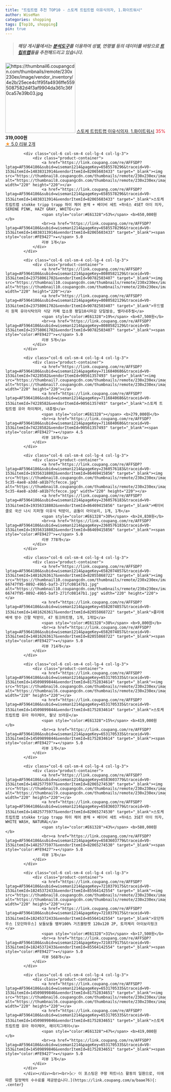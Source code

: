 ```yaml
---
title: "트립트랩 추천 TOP10 - 스토케 트립트랩 이유식의자, 1.화이트워시"
author: WiseMan
categories: shopping
tags: [Top10, shopping]
pin: true
---
```


> ##### 해당 게시물에서는 [**분석도구**](https://itemscout.io/)를 이용하여 **성별**, **연령별** 등의 데이터를 바탕으로 [**트립트랩**](https://link.coupang.com/a/baae76)들을 추천해드리고 있습니다.
<div class="container"><div class="row">
            <div class="col-6 col-sm-4 col-lg-4 col-lg-3">
                <div class="product-container">
                    <a href="https://link.coupang.com/re/AFFSDP?lptag=AF5964186&subid=wiseman1214&pageKey=6528880431&traceid=V0-153&itemId=14492479829&vendorItemId=81735593620" target="_blank"><img src="https://thumbnail6.coupangcdn.com/thumbnails/remote/230x230ex/image/vendor_inventory/4e2b/25ece4c1f95fa4936ffe5595087582d4f3af9904da361c36f0ca57e39b03.jpg" alt="https://thumbnail6.coupangcdn.com/thumbnails/remote/230x230ex/image/vendor_inventory/4e2b/25ece4c1f95fa4936ffe5595087582d4f3af9904da361c36f0ca57e39b03.jpg" width="220" height="220"></a>
                    <a href="https://link.coupang.com/re/AFFSDP?lptag=AF5964186&subid=wiseman1214&pageKey=6528880431&traceid=V0-153&itemId=14492479829&vendorItemId=81735593620" target="_blank">스토케 트립트랩 이유식의자, 1.화이트워시</a>
                    <span style="color:#E61328">35%</span> <b>319,000원</b>
                    <br><a href="https://link.coupang.com/re/AFFSDP?lptag=AF5964186&subid=wiseman1214&pageKey=6528880431&traceid=V0-153&itemId=14492479829&vendorItemId=81735593620" target="_blank"><span style="color:#FE9427">★</span> 5.0
                    리뷰 2개</a>
                </div>
            </div>
            
            <div class="col-6 col-sm-4 col-lg-4 col-lg-3">
                <div class="product-container">
                    <a href="https://link.coupang.com/re/AFFSDP?lptag=AF5964186&subid=wiseman1214&pageKey=6585578296&traceid=V0-153&itemId=14838313914&vendorItemId=82065603433" target="_blank"><img src="https://thumbnail8.coupangcdn.com/thumbnails/remote/230x230ex/image/vendor_inventory/55b1/a9b4d63442f0b2121f7e4630290d081d446cb0591bb4aff1015a9d720baf.jpg" alt="https://thumbnail8.coupangcdn.com/thumbnails/remote/230x230ex/image/vendor_inventory/55b1/a9b4d63442f0b2121f7e4630290d081d446cb0591bb4aff1015a9d720baf.jpg" width="220" height="220"></a>
                    <a href="https://link.coupang.com/re/AFFSDP?lptag=AF5964186&subid=wiseman1214&pageKey=6585578296&traceid=V0-153&itemId=14838313914&vendorItemId=82065603433" target="_blank">스토케 트립트랩 stokke tripp trapp 하이 체어 본체 + 베이비 세트 +하네스 4SET 아이 의자, SERENE PINK, HAZY GRAY, WHITE</a>
                    <span style="color:#E61328">53%</span> <b>650,000원</b>
                    <br><a href="https://link.coupang.com/re/AFFSDP?lptag=AF5964186&subid=wiseman1214&pageKey=6585578296&traceid=V0-153&itemId=14838313914&vendorItemId=82065603433" target="_blank"><span style="color:#FE9427">★</span> 5.0
                    리뷰 1개</a>
                </div>
            </div>
            
            <div class="col-6 col-sm-4 col-lg-4 col-lg-3">
                <div class="product-container">
                    <a href="https://link.coupang.com/re/AFFSDP?lptag=AF5964186&subid=wiseman1214&pageKey=8080582129&traceid=V0-153&itemId=23758061702&vendorItemId=90782503407" target="_blank"><img src="https://thumbnail10.coupangcdn.com/thumbnails/remote/230x230ex/image/vendor_inventory/bc01/b51d2b5301d094acc41f2d40bc95efa1e717e3bd715bf50bd8ea4c572d3d.jpg" alt="https://thumbnail10.coupangcdn.com/thumbnails/remote/230x230ex/image/vendor_inventory/bc01/b51d2b5301d094acc41f2d40bc95efa1e717e3bd715bf50bd8ea4c572d3d.jpg" width="220" height="220"></a>
                    <a href="https://link.coupang.com/re/AFFSDP?lptag=AF5964186&subid=wiseman1214&pageKey=8080582129&traceid=V0-153&itemId=23758061702&vendorItemId=90782503407" target="_blank">우드밸리 원목 유아식탁의자 식당 카페 업소용 평일10시마감 당일발송, 밸리내추럴</a>
                    <span style="color:#E61328">19%</span> <b>67,500원</b>
                    <br><a href="https://link.coupang.com/re/AFFSDP?lptag=AF5964186&subid=wiseman1214&pageKey=8080582129&traceid=V0-153&itemId=23758061702&vendorItemId=90782503407" target="_blank"><span style="color:#FE9427">★</span> 5.0
                    리뷰 5개</a>
                </div>
            </div>
            
            <div class="col-6 col-sm-4 col-lg-4 col-lg-3">
                <div class="product-container">
                    <a href="https://link.coupang.com/re/AFFSDP?lptag=AF5964186&subid=wiseman1214&pageKey=7116840686&traceid=V0-153&itemId=74228582&vendorItemId=90561357493" target="_blank"><img src="https://thumbnail7.coupangcdn.com/thumbnails/remote/230x230ex/image/vendor_inventory/9382/ae447b4fad32fd77e811d9d909c793997b88d0eae1600e56ed1725f86f80.jpg" alt="https://thumbnail7.coupangcdn.com/thumbnails/remote/230x230ex/image/vendor_inventory/9382/ae447b4fad32fd77e811d9d909c793997b88d0eae1600e56ed1725f86f80.jpg" width="220" height="220"></a>
                    <a href="https://link.coupang.com/re/AFFSDP?lptag=AF5964186&subid=wiseman1214&pageKey=7116840686&traceid=V0-153&itemId=74228582&vendorItemId=90561357493" target="_blank">스토케 트립트랩 유아 하이체어, 내츄럴</a>
                    <span style="color:#E61328"></span> <b>279,000원</b>
                    <br><a href="https://link.coupang.com/re/AFFSDP?lptag=AF5964186&subid=wiseman1214&pageKey=7116840686&traceid=V0-153&itemId=74228582&vendorItemId=90561357493" target="_blank"><span style="color:#FE9427">★</span> 4.5
                    리뷰 18개</a>
                </div>
            </div>
            
            <div class="col-6 col-sm-4 col-lg-4 col-lg-3">
                <div class="product-container">
                    <a href="https://link.coupang.com/re/AFFSDP?lptag=AF5964186&subid=wiseman1214&pageKey=2360576183&traceid=V0-153&itemId=19356318802&vendorItemId=86469415856" target="_blank"><img src="https://thumbnail8.coupangcdn.com/thumbnails/remote/230x230ex/image/retail/images/2023/07/04/14/2/fc324cbf-5c35-4ae8-a3dd-a81b7fcfecce.jpg" alt="https://thumbnail8.coupangcdn.com/thumbnails/remote/230x230ex/image/retail/images/2023/07/04/14/2/fc324cbf-5c35-4ae8-a3dd-a81b7fcfecce.jpg" width="220" height="220"></a>
                    <a href="https://link.coupang.com/re/AFFSDP?lptag=AF5964186&subid=wiseman1214&pageKey=2360576183&traceid=V0-153&itemId=19356318802&vendorItemId=86469415856" target="_blank">베이비클로 국산 나시 지퍼형 이유식 턱받이, 곰돌이 아이보리, 1개, 1개</a>
                    <span style="color:#E61328">30%</span> <b>24,830원</b>
                    <br><a href="https://link.coupang.com/re/AFFSDP?lptag=AF5964186&subid=wiseman1214&pageKey=2360576183&traceid=V0-153&itemId=19356318802&vendorItemId=86469415856" target="_blank"><span style="color:#FE9427">★</span> 5.0
                    리뷰 778개</a>
                </div>
            </div>
            
            <div class="col-6 col-sm-4 col-lg-4 col-lg-3">
                <div class="product-container">
                    <a href="https://link.coupang.com/re/AFFSDP?lptag=AF5964186&subid=wiseman1214&pageKey=6582074857&traceid=V0-153&itemId=14816263617&vendorItemId=82055868722" target="_blank"><img src="https://thumbnail10.coupangcdn.com/thumbnails/remote/230x230ex/image/retail/images/2478501808268784-66747f95-0892-49b5-baf3-271fc08147b1.jpg" alt="https://thumbnail10.coupangcdn.com/thumbnails/remote/230x230ex/image/retail/images/2478501808268784-66747f95-0892-49b5-baf3-271fc08147b1.jpg" width="220" height="220"></a>
                    <a href="https://link.coupang.com/re/AFFSDP?lptag=AF5964186&subid=wiseman1214&pageKey=6582074857&traceid=V0-153&itemId=14816263617&vendorItemId=82055868722" target="_blank">플리에 배색 방수 긴팔 턱받이, 47 핑크하트땡, 1개, 1개입</a>
                    <span style="color:#E61328">38%</span> <b>9,800원</b>
                    <br><a href="https://link.coupang.com/re/AFFSDP?lptag=AF5964186&subid=wiseman1214&pageKey=6582074857&traceid=V0-153&itemId=14816263617&vendorItemId=82055868722" target="_blank"><span style="color:#FE9427">★</span> 5.0
                    리뷰 714개</a>
                </div>
            </div>
            
            <div class="col-6 col-sm-4 col-lg-4 col-lg-3">
                <div class="product-container">
                    <a href="https://link.coupang.com/re/AFFSDP?lptag=AF5964186&subid=wiseman1214&pageKey=6531705335&traceid=V0-153&itemId=14509899844&vendorItemId=81752834614" target="_blank"><img src="https://thumbnail6.coupangcdn.com/thumbnails/remote/230x230ex/image/vendor_inventory/af59/5a623f45f1adfbceec5b45e3a5b10c2c46d67df3bc9dfe11326cdaf8b177.jpg" alt="https://thumbnail6.coupangcdn.com/thumbnails/remote/230x230ex/image/vendor_inventory/af59/5a623f45f1adfbceec5b45e3a5b10c2c46d67df3bc9dfe11326cdaf8b177.jpg" width="220" height="220"></a>
                    <a href="https://link.coupang.com/re/AFFSDP?lptag=AF5964186&subid=wiseman1214&pageKey=6531705335&traceid=V0-153&itemId=14509899844&vendorItemId=81752834614" target="_blank">스토케 트립트랩 유아 하이체어, 월넛 브라운</a>
                    <span style="color:#E61328">15%</span> <b>419,000원</b>
                    <br><a href="https://link.coupang.com/re/AFFSDP?lptag=AF5964186&subid=wiseman1214&pageKey=6531705335&traceid=V0-153&itemId=14509899844&vendorItemId=81752834614" target="_blank"><span style="color:#FE9427">★</span> 5.0
                    리뷰 1개</a>
                </div>
            </div>
            
            <div class="col-6 col-sm-4 col-lg-4 col-lg-3">
                <div class="product-container">
                    <a href="https://link.coupang.com/re/AFFSDP?lptag=AF5964186&subid=wiseman1214&pageKey=6583603779&traceid=V0-153&itemId=14825775977&vendorItemId=82065274530" target="_blank"><img src="https://thumbnail9.coupangcdn.com/thumbnails/remote/230x230ex/image/vendor_inventory/8d35/2529aad36b00717184cf4cf22b120009569dbc367ea79ef6ab192252f81b.jpg" alt="https://thumbnail9.coupangcdn.com/thumbnails/remote/230x230ex/image/vendor_inventory/8d35/2529aad36b00717184cf4cf22b120009569dbc367ea79ef6ab192252f81b.jpg" width="220" height="220"></a>
                    <a href="https://link.coupang.com/re/AFFSDP?lptag=AF5964186&subid=wiseman1214&pageKey=6583603779&traceid=V0-153&itemId=14825775977&vendorItemId=82065274530" target="_blank">스토케 트립트랩 stokke tripp trapp 하이 체어 본체 + 베이비 세트 +하네스 3SET 아이 의자, WHITE WASH, NATURAL</a>
                    <span style="color:#E61328">43%</span> <b>580,000원</b>
                    <br><a href="https://link.coupang.com/re/AFFSDP?lptag=AF5964186&subid=wiseman1214&pageKey=6583603779&traceid=V0-153&itemId=14825775977&vendorItemId=82065274530" target="_blank"><span style="color:#FE9427">★</span> 5.0
                    리뷰 1개</a>
                </div>
            </div>
            
            <div class="col-6 col-sm-4 col-lg-4 col-lg-3">
                <div class="product-container">
                    <a href="https://link.coupang.com/re/AFFSDP?lptag=AF5964186&subid=wiseman1214&pageKey=7210379175&traceid=V0-153&itemId=18245372433&vendorItemId=85564142554" target="_blank"><img src="https://thumbnail8.coupangcdn.com/thumbnails/remote/230x230ex/image/vendor_inventory/50d3/55715b515df11e5852a622365e414312b8241175dba0ff018888d65af224.jpg" alt="https://thumbnail8.coupangcdn.com/thumbnails/remote/230x230ex/image/vendor_inventory/50d3/55715b515df11e5852a622365e414312b8241175dba0ff018888d65af224.jpg" width="220" height="220"></a>
                    <a href="https://link.coupang.com/re/AFFSDP?lptag=AF5964186&subid=wiseman1214&pageKey=7210379175&traceid=V0-153&itemId=18245372433&vendorItemId=85564142554" target="_blank">모던하우스 [모던하우스] 보들보들 뱀부100% 거즈블랑켓 120x120 2P, 토끼체리 아이보리핑크</a>
                    <span style="color:#E61328">31%</span> <b>17,500원</b>
                    <br><a href="https://link.coupang.com/re/AFFSDP?lptag=AF5964186&subid=wiseman1214&pageKey=7210379175&traceid=V0-153&itemId=18245372433&vendorItemId=85564142554" target="_blank"><span style="color:#FE9427">★</span> 5.0
                    리뷰 568개</a>
                </div>
            </div>
            
            <div class="col-6 col-sm-4 col-lg-4 col-lg-3">
                <div class="product-container">
                    <a href="https://link.coupang.com/re/AFFSDP?lptag=AF5964186&subid=wiseman1214&pageKey=6531705335&traceid=V0-153&itemId=14509899846&vendorItemId=81752834651" target="_blank"><img src="https://thumbnail6.coupangcdn.com/thumbnails/remote/230x230ex/image/vendor_inventory/af59/5a623f45f1adfbceec5b45e3a5b10c2c46d67df3bc9dfe11326cdaf8b177.jpg" alt="https://thumbnail6.coupangcdn.com/thumbnails/remote/230x230ex/image/vendor_inventory/af59/5a623f45f1adfbceec5b45e3a5b10c2c46d67df3bc9dfe11326cdaf8b177.jpg" width="220" height="220"></a>
                    <a href="https://link.coupang.com/re/AFFSDP?lptag=AF5964186&subid=wiseman1214&pageKey=6531705335&traceid=V0-153&itemId=14509899846&vendorItemId=81752834651" target="_blank">스토케 트립트랩 유아 하이체어, 헤이지그레이</a>
                    <span style="color:#E61328">47%</span> <b>419,000원</b>
                    <br><a href="https://link.coupang.com/re/AFFSDP?lptag=AF5964186&subid=wiseman1214&pageKey=6531705335&traceid=V0-153&itemId=14509899846&vendorItemId=81752834651" target="_blank"><span style="color:#FE9427">★</span> 5.0
                    리뷰 1개</a>
                </div>
            </div>
            </div></div><br><br>[👉 이 포스팅은 쿠팡 파트너스 활동의 일환으로, 이에 따른 일정액의 수수료를 제공받습니다.](https://link.coupang.com/a/baae76){: .center}
